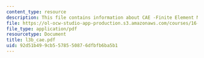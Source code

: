 ```yaml
---
content_type: resource
description: This file contains information about CAE -Finite Element Method.
file: https://ol-ocw-studio-app-production.s3.amazonaws.com/courses/16-810-engineering-design-and-rapid-prototyping-january-iap-2007/92d51b499cb5578550876dfbfb6ba5b1_l3b_cae.pdf
file_type: application/pdf
resourcetype: Document
title: l3b_cae.pdf
uid: 92d51b49-9cb5-5785-5087-6dfbfb6ba5b1
---
```

